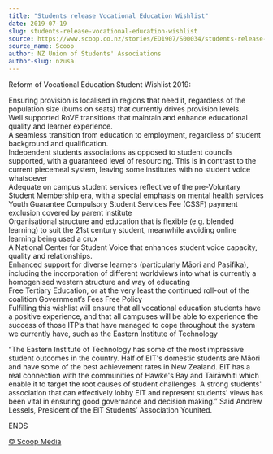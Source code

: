 ```yaml
---
title: "Students release Vocational Education Wishlist"
date: 2019-07-19
slug: students-release-vocational-education-wishlist
source: https://www.scoop.co.nz/stories/ED1907/S00034/students-release-vocational-education-wishlist.htm
source_name: Scoop
author: NZ Union of Students' Associations
author-slug: nzusa
---
```


<p>Reform of Vocational Education Student Wishlist
2019:</p>

<p>Ensuring provision is localised in regions that need
it, regardless of the population size (bums on seats) that
currently drives provision levels.<br>Well supported RoVE
transitions that maintain and enhance educational quality
and learner experience.<br>A seamless transition from
education to employment, regardless of student background
and qualification.<br>Independent students associations as
opposed to student councils supported, with a guaranteed
level of resourcing. This is in contrast to the current
piecemeal system, leaving some institutes with no student
voice whatsoever<br>Adequate on campus student services
reflective of the pre-Voluntary Student Membership era, with
a special emphasis on mental health services<br>Youth
Guarantee Compulsory Student Services Fee (CSSF) payment
exclusion covered by parent institute<br>Organisational
structure and education that is flexible (e.g. blended
learning) to suit the 21st century student, meanwhile
avoiding online learning being used a crux<br>A National
Center for Student Voice that enhances student voice
capacity, quality and relationships.<br>Enhanced support for
diverse learners (particularly Māori and Pasifika),
including the incorporation of different worldviews into
what is currently a homogenised western structure and way of
educating<br>Free Tertiary Education, or at the very least
the continued roll-out of the coalition Government’s Fees
Free Policy<br>Fulfilling this wishlist will ensure that all
vocational education students have a positive experience,
and that all campuses will be able to experience the success
of those ITP’s that have managed to cope throughout the
system we currently have, such as the Eastern Institute of
Technology</p>

<p>“The Eastern Institute of Technology has some
of the most impressive student outcomes in the country. Half
of EIT's domestic students are Māori and have some of the
best achievement rates in New Zealand. EIT has a real
connection with the communities of Hawke's Bay and
Tairāwhiti which enable it to target the root causes of
student challenges. A strong students' association that can
effectively lobby EIT and represent students' views has been
vital in ensuring good governance and decision making.”
Said Andrew Lessels, President of the EIT Students’
Association
Younited.</p>

<p>ENDS
</p>

<p>
<a href="http://www.scoop.co.nz/about/terms.html" target="_blank"><span>© Scoop Media</span></a>
         

</p>